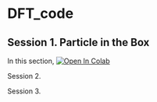 # DFT_code

## Session 1. Particle in the Box
In this section, 
[![Open In Colab](https://colab.research.google.com/assets/colab-badge.svg)](https://colab.research.google.com/github/BashirovaD/DFT_code/blob/main/3/New_DFT_code.ipynb)

Session 2.

Session 3.
